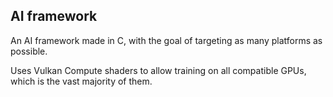 ## AI framework

An AI framework made in C, with the goal of targeting as many platforms as possible.

Uses Vulkan Compute shaders to allow training on all compatible GPUs, which is the vast majority of them.
